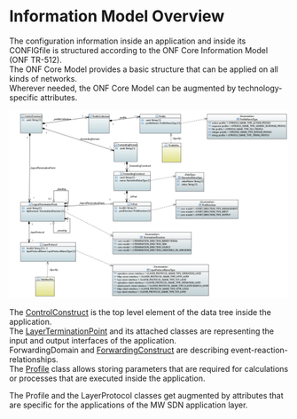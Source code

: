 # Information Model Overview

The configuration information inside an application and inside its CONFIGfile is structured according to the ONF Core Information Model (ONF TR-512).  
The ONF Core Model provides a basic structure that can be applied on all kinds of networks.  
Wherever needed, the ONF Core Model can be augmented by technology-specific attributes.  

![OnfCoreIm](./pictures/InsideApplications.png)  

The [ControlConstruct](../ControlConstruct/ControlConstruct.md) is the top level element of the data tree inside the application.  
The [LayerTerminationPoint](../LogicalTerminationPoint/LogicalTerminationPoint.md) and its attached classes are representing the input and output interfaces of the application.  
ForwardingDomain and [ForwardingConstruct](../ForwardingConstruct/ForwardingConstruct.md) are describing event-reaction-relationships.  
The [Profile](../Profile/Profile.md) class allows storing parameters that are required for calculations or processes that are executed inside the application.  

The Profile and the LayerProtocol classes get augmented by attributes that are specific for the applications of the MW SDN application layer.  
